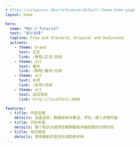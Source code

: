 ```yaml
---
# https://vitepress.dev/reference/default-theme-home-page
layout: home

hero:
  name: "Mdr-C-Tutorial"
  text: "讲义仓库"
  tagline: Free and Standard, Original and Dedicated
  actions:
    - theme: brand
      text: 正文
      link: /教程/正文/总纲
    - theme: alt
      text: 番外
      link: /教程/番外/总纲
    - theme: alt
      text: 杂项
      link: /杂项/总纲
    - theme: alt
      text: 返回官网
      link: http://localhost:3000

features:
  - title: 内容全面
    details: 涵盖语言，数据结构与算法，项目，嵌入式等内容
  - title: 代码丰富
    details: 每个知识点或项目案例都有详细完整的示例代码
  - title: 与时俱进
    details: 使用最新的语言标准和技术栈
---
```

